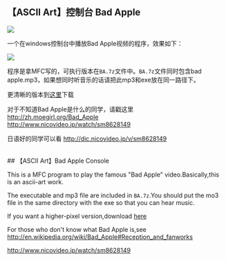 ## 【ASCII Art】控制台 Bad Apple

<img src='http://fmn.rrimg.com/fmn064/20121010/1700/b_large_j0ze_47470000251f1263.jpg' />

一个在windows控制台中播放Bad Apple视频的程序，效果如下：

<img src='http://fmn.rrimg.com/fmn063/20130530/2135/original_DrlW_5d930000190d1190.jpg' />

程序是拿MFC写的，可执行版本在`BA.7z`文件中。`BA.7z`文件同时包含bad apple.mp3，如果想同时听音乐的话请把此mp3和exe放在同一路径下。  

更清晰的版本到<a href='http://rrurl.cn/qP0Q8C'>这里</a>下载   

对于不知道Bad Apple是什么的同学，请戳这里<br />
<a href='http://zh.moegirl.org/Bad_Apple'>http://zh.moegirl.org/Bad_Apple</a><br />
<a href='http://www.nicovideo.jp/watch/sm8628149'>http://www.nicovideo.jp/watch/sm8628149</a>

日语好的同学可以看
<a href='http://dic.nicovideo.jp/v/sm8628149'>http://dic.nicovideo.jp/v/sm8628149<a/>


<br />
## 【ASCII Art】Bad Apple Console

This is a MFC program to play the famous "Bad Apple" video.Basically,this is an ascii-art work.

The executable and mp3 file are included in `BA.7z`.You should put the mo3 file in the same directory with the exe so that you can hear music.

If you want a higher-pixel version,download 
<a href='http://rrurl.cn/qP0Q8C'>here</a>

For those who don't know what Bad Apple is,see
<a href='http://en.wikipedia.org/wiki/Bad_Apple#Reception_and_fanworks'>http://en.wikipedia.org/wiki/Bad_Apple#Reception_and_fanworks</a>

<a href='http://www.nicovideo.jp/watch/sm8628149'>http://www.nicovideo.jp/watch/sm8628149</a>
